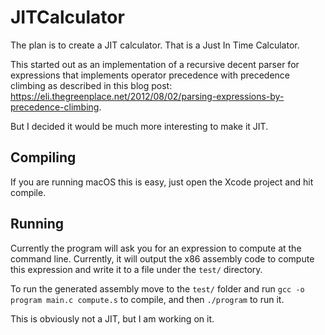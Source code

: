 # JITCalculator

The plan is to create a JIT calculator. That is a Just In Time Calculator. 

This started out as an implementation of a recursive decent parser for expressions that implements operator
precedence with precedence climbing as described in this blog post: https://eli.thegreenplace.net/2012/08/02/parsing-expressions-by-precedence-climbing.

But I decided it would be much more interesting to make it JIT.

## Compiling
If you are running macOS this is easy, just open the Xcode project and hit compile.

## Running
Currently the program will ask you for an expression to compute at the command line. Currently, it will output the x86 assembly code to
compute this expression and write it to a file under the `test/` directory.

To run the generated assembly move to the `test/` folder and run  `gcc -o program main.c compute.s` to compile, and then `./program` to
run it. 

This is obviously not a JIT, but I am working on it.

